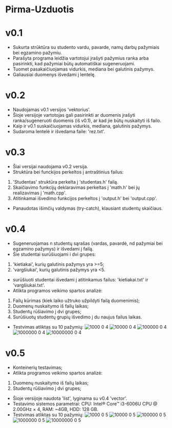 # Pirma-Uzduotis
# v0.1
* Sukurta strūktūra su studento vardu, pavarde, namų darbų pažymiais bei egzamino pažymiu.
* Parašyta programa leidžia vartotojui įrašyti pažymius ranka arba pasirinkti, kad pažymiai būtų automatiškai sugeneruojami.
* Tuomet pasakaičiuojamas vidurkis, mediana bei galutinis pažymys.
* Galiausiai duomenys išvedami į lentelę.

# v0.2
* Naudojamas v0.1 versijos 'vektorius'.
* Šioje versijoje vartotojas gali pasirinkti ar duomenis įrašyti ranka/sugeneruoti duomenis (iš v0.1), ar kad jie būtų nuskaityti iš failo.
* Kaip ir v0.1 suskaičiuojamas vidurkis, mediana, galutinis pažymys.
* Sudaroma lentelė ir išvedama faile: 'rez.txt'.

# v0.3
* Šiai versijai naudojama v0.2 versija.
* Struktūra bei funckijos perkeltos į antraštinius failus:
1) 'Studentas' struktūra perkelta į 'studentas.h' failą.
2) Skaičiavimo funkcijų deklaravimas perkeltas į 'math.h' bei jų realizavimas į 'math.cpp'.
3) Atitinkamai išvedimo funkcijos perkeltos į 'output.h' bei 'output.cpp'.
* Panaudotas išimčių valdymas (try-catch), klausiant studentų skaičiaus.

# v0.4
* Sugeneruojamas n studentų sąrašas (vardas, pavardė, nd pažymiai bei egzamino pažymys) ir išvedami į failą.
* Šie studentai surūšiuojami i dvi grupes:
1) 'kietiakai', kurių galutinis pažymys yra >=5;
2) 'vargšiukai', kurių galutinis pažymys yra <5.
* surūšiuoti studentai išvedami į atitinkamus failus: 'kietiakai.txt' ir 'vargšiukai.txt'.
* Atlikta programos veikimo spartos analizė:
1) Failų kūrimas (kiek laiko užtruko užpildyti failą duomenimis);
2) Duomenų nuskaitymo iš failų laikas;
3) Studentų rūšiavimo į dvi grupes;
4) Surūšiuotų studentų grupių išvedimo į du naujus failus laikas.
* Testvimas atliktas su 10 pažymių:
![1000 0 4](https://user-images.githubusercontent.com/90559062/142260168-e29624ad-4af7-4536-a4d7-f61f9181aeee.png)
![10000 0 4](https://user-images.githubusercontent.com/90559062/142260197-6bab88ef-15d9-479a-88ec-e2d054730a3c.png)
![100000 0 4](https://user-images.githubusercontent.com/90559062/142260250-28619aad-3e43-461f-9f9d-de0fadf2b3fb.png)
![1000000 0 4](https://user-images.githubusercontent.com/90559062/142260716-a1b739d3-1473-4a46-8711-fa21cfdba9c7.png)
![10000000 0 4](https://user-images.githubusercontent.com/90559062/142260337-0b10891a-ae86-4724-9fe0-a24eb5022d1d.png)

# v0.5
* Konteinerių testavimas;
* Atlikta programos veikimo spartos analizė:
1) Duomenų nuskaitymo iš failų laikas;
2) Studentų rūšiavimo į dvi grupes;
* Šioje versijoje naudota 'list', lyginama su v0.4 'vector'.
* Testavimo sistemos parametrai: CPU: Intel® Core™ i3-6006U CPU @ 2.00GHz × 4, RAM: ~4GB, HDD: 128 GB.
* Testvimas atliktas su 10 pažymių:
![1000 0 5](https://user-images.githubusercontent.com/90559062/142508254-af6580fd-877d-4fdc-b5c5-3efa576cf8f9.png)
![10000 0 5](https://user-images.githubusercontent.com/90559062/142508283-78e6d751-7a76-4742-8e63-4a4388694b39.png)
![100000 0 5](https://user-images.githubusercontent.com/90559062/142508308-c4906cfb-ecca-4ba8-ba6d-9ca66fc6e0fd.png)
![1000000 0 5](https://user-images.githubusercontent.com/90559062/142508328-fd2da6ad-a173-4428-8d6f-0de9a7017a26.png)
![10000000 0 5](https://user-images.githubusercontent.com/90559062/142508342-d53261f0-fa28-4fd9-8036-c6cb32c7b03a.png)
